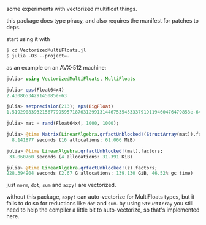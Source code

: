 some experiments with vectorized multifloat things.

this package does type piracy, and also requires the manifest for patches to deps.

start using it with

```julia
$ cd VectorizedMultiFloats.jl
$ julia -O3 --project=.
```

as an example on an AVX-512 machine:

```julia
julia> using VectorizedMultiFloats, MultiFloats

julia> eps(Float64x4)
2.4308653429145085e-63

julia> setprecision(213); eps(BigFloat)
1.51929083932156779959571876312991314467535453337919119460476479853e-64

julia> mat = rand(Float64x4, 1000, 1000);

julia> @time Matrix(LinearAlgebra.qrfactUnblocked!(StructArray(mat)).factors);
  8.141877 seconds (16 allocations: 61.066 MiB)

julia> @time LinearAlgebra.qrfactUnblocked!(mat).factors;
 33.060760 seconds (4 allocations: 31.391 KiB)

julia> @time LinearAlgebra.qrfactUnblocked!(z).factors;
228.394904 seconds (2.67 G allocations: 139.130 GiB, 46.52% gc time)
```

just `norm`, `dot`, `sum` and `axpy!` are vectorized.

without this package, `axpy!` can auto-vectorize for MultiFloats types, but it fails to do so for reductions like `dot` and `sum`. by using `StructArray` you still need to help the compiler a little bit to auto-vectorize, so that's implemented here.